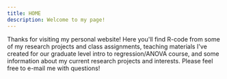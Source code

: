 ```yaml
---
title: HOME
description: Welcome to my page!
---
```


Thanks for visiting my personal website! Here you'll find R-code from some of my research projects and class assignments, teaching materials I've created for our graduate level intro to regression/ANOVA course, and some information about my current research projects and interests. Please feel free to e-mail me with questions!





